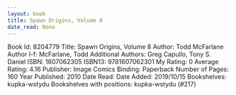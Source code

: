 ```yaml
---
layout: book
title: Spawn Origins, Volume 8
date_read: None
---
```


Book Id: 8204779
Title: Spawn Origins, Volume 8
Author: Todd McFarlane
Author l-f: McFarlane, Todd
Additional Authors: Greg Capullo, Tony S. Daniel
ISBN: 1607062305
ISBN13: 9781607062301
My Rating: 0
Average Rating: 4.16
Publisher: Image Comics
Binding: Paperback
Number of Pages: 160
Year Published: 2010
Date Read: 
Date Added: 2019/10/15
Bookshelves: kupka-wstydu
Bookshelves with positions: kupka-wstydu (#217)

